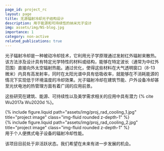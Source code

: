 ```yaml
---
page_id: project_rc   
layout: page
title: 无源辐射冷却光子结构设计
description: 用于能源和可持续性的纳米光子设计
img: assets/img/NS-blog.jpg
importance: 1
category: non-active
related_publications: true
---
```


光子辐射冷却是一种被动冷却技术，它利用光子学原理通过发射红外辐射来散热。该方法涉及设计具有特定光学特性的材料或结构，能够在特定波长（通常为中红外范围）直接向外太空辐射热能。通过优化，使得这些材料在大气透明窗口（8-13微米）内具有高发射率，同时在太阳光谱中具有低吸收率，就能够在不消耗能源的情况下实现低于环境温度的冷却效果。光子辐射冷却在建筑节能、户外设备冷却甚至光伏电池的热管理方面有着广阔的应用前景。
<!-- (Note: this introductory information is summarized by GPT-4o) -->

这些研究在建筑、能源、可持续性以及美学需求相关的应用中具有潜力 {% cite Wu2017a Wu2020d %}。

<div class="row justify-content-sm-center">
    <div class="col-sm-6 mt-3 mt-md-0">
        {% include figure.liquid path="assets/img/proj_rad_cooling_1.jpg" title="project image" class="img-fluid rounded z-depth-1" %}
    </div>
    <div class="col-sm-6 mt-3 mt-md-0">
        {% include figure.liquid path="assets/img/proj_rad_cooling_2.jpg" title="project image" class="img-fluid rounded z-depth-1" %}
    </div>
</div>
<div class="caption">
    用于个人便携式电子设备的辐射冷却性能。
</div>

该项目目前处于非活跃状态。我们希望在未来有进一步发展的机会。
